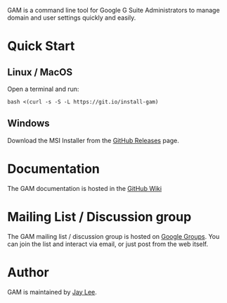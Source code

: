 GAM is a command line tool for Google G Suite Administrators to manage domain and user settings quickly and easily.
# Quick Start
## Linux / MacOS
Open a terminal and run:
```
bash <(curl -s -S -L https://git.io/install-gam)
```
## Windows
Download the MSI Installer from the [GitHub Releases] page.
# Documentation
The GAM documentation is hosted in the [GitHub Wiki]
# Mailing List / Discussion group
The GAM mailing list / discussion group is hosted on [Google Groups].  You can join the list and interact via email, or just post from the web itself.
# Author
GAM is maintained by <a href="mailto:jay0lee@gmail.com">Jay Lee</a>.

[GAM release]: https://git.io/gamreleases
[GitHub Releases]: https://github.com/jay0lee/GAM/releases
[GitHub]: https://github.com/jay0lee/GAM/tree/master
[GitHub Wiki]: https://github.com/jay0lee/GAM/wiki/
[Google Groups]: http://groups.google.com/group/google-apps-manager
